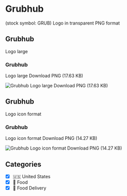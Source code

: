 # Grubhub
 (stock symbol: GRUB) Logo in transparent PNG format

## Grubhub
 Logo large

### Grubhub
 Logo large Download PNG (17.63 KB)

![Grubhub
 Logo large Download PNG (17.63 KB)](/img/orig/GRUB_BIG-7fdbe481.png)

## Grubhub
 Logo icon format

### Grubhub
 Logo icon format Download PNG (14.27 KB)

![Grubhub
 Logo icon format Download PNG (14.27 KB)](/img/orig/GRUB-4fc82b4a.png)



## Categories
- [x] 🇺🇸 United States
- [x] 🍴 Food
- [x] 🥡 Food Delivery

